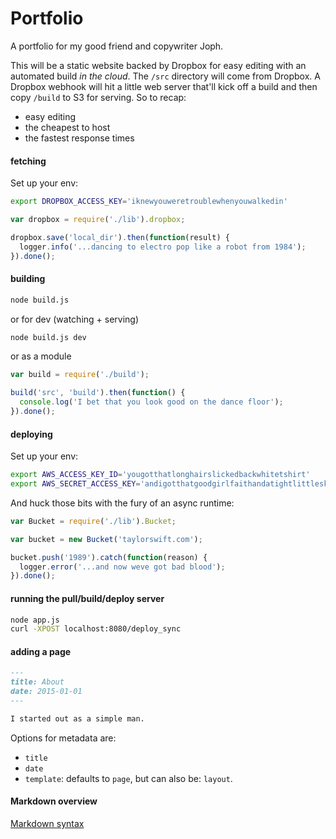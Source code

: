 # Portfolio

A portfolio for my good friend and copywriter Joph.

This will be a static website backed by Dropbox for easy editing with an automated build *in the cloud*. The `/src` directory will come from Dropbox. A Dropbox webhook will hit a little web server that'll kick off a build and then copy `/build` to S3 for serving. So to recap:

* easy editing
* the cheapest to host
* the fastest response times

#### fetching

Set up your env:

```bash
export DROPBOX_ACCESS_KEY='iknewyouweretroublewhenyouwalkedin'
```

```javascript
var dropbox = require('./lib').dropbox;

dropbox.save('local_dir').then(function(result) {
  logger.info('...dancing to electro pop like a robot from 1984');
}).done();
```

#### building

```bash
node build.js
```

or for dev (watching + serving)

```bash
node build.js dev
```

or as a module

```javascript
var build = require('./build');

build('src', 'build').then(function() {
  console.log('I bet that you look good on the dance floor');
}).done();
```

#### deploying

Set up your env:

```bash
export AWS_ACCESS_KEY_ID='yougotthatlonghairslickedbackwhitetshirt'
export AWS_SECRET_ACCESS_KEY='andigotthatgoodgirlfaithandatightlittleskirt'
```

And huck those bits with the fury of an async runtime:

```javascript
var Bucket = require('./lib').Bucket;

var bucket = new Bucket('taylorswift.com');

bucket.push('1989').catch(function(reason) {
  logger.error('...and now weve got bad blood');
}).done();
```

#### running the pull/build/deploy server

```bash
node app.js
curl -XPOST localhost:8080/deploy_sync
```

#### adding a page

```markdown
---
title: About
date: 2015-01-01
---

I started out as a simple man.
```

Options for metadata are:

* `title`
* `date`
* `template`: defaults to `page`, but can also be: `layout`.

#### Markdown overview

[Markdown syntax](http://daringfireball.net/projects/markdown/syntax)
